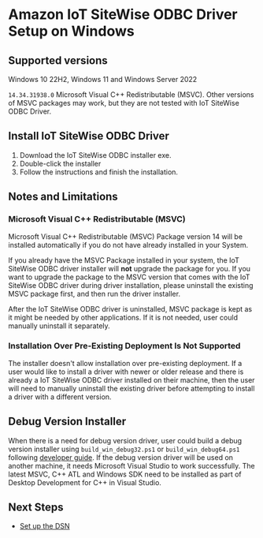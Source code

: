 # Amazon IoT SiteWise ODBC Driver Setup on Windows

## Supported versions
Windows 10 22H2, Windows 11 and Windows Server 2022

`14.34.31938.0` Microsoft Visual C++ Redistributable (MSVC). Other versions of MSVC packages may work, but they are not tested with IoT SiteWise ODBC Driver.

## Install IoT SiteWise ODBC Driver
1. Download the IoT SiteWise ODBC installer exe.
2. Double-click the installer
3. Follow the instructions and finish the installation.

## Notes and Limitations
### Microsoft Visual C++ Redistributable (MSVC)
Microsoft Visual C++ Redistributable (MSVC) Package version 14 will be installed automatically if you do not have already installed in your System.

If you already have the MSVC Package installed in your system, the IoT SiteWise ODBC driver installer will **not** 
upgrade the package for you. If you want to upgrade the package to the MSVC version that comes with the IoT SiteWise ODBC driver 
during driver installation, please uninstall the existing MSVC package first, and then run the driver installer.

After the IoT SiteWise ODBC driver is uninstalled, MSVC package is kept as it might be needed by other applications. If it is not needed, user could manually uninstall it separately. 

### Installation Over Pre-Existing Deployment Is Not Supported
The installer doesn't allow installation over pre-existing deployment. If a user would like to install a driver with newer or older 
release and there is already a IoT SiteWise ODBC driver installed on their machine, then the user will need to manually uninstall the 
existing driver before attempting to install a driver with a different version. 

## Debug Version Installer
When there is a need for debug version driver, user could build a debug version installer using `build_win_debug32.ps1` or `build_win_debug64.ps1` following [developer guide](developer-guide.md#windows). If the debug version driver will be used on another machine, it needs Microsoft Visual Studio to work successfully. The latest MSVC, C++ ATL and Windows SDK need to be installed as part of Desktop Development for C++ in Visual Studio.

## Next Steps

- [Set up the DSN](windows-dsn-configuration.md)
